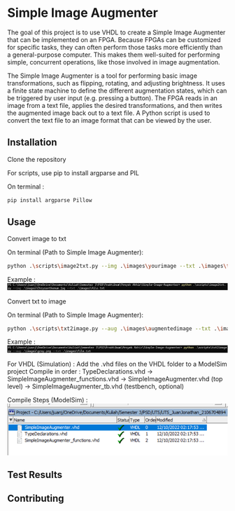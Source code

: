 # Simple Image Augmenter

The goal of this project is to use VHDL to create a Simple Image Augmenter that can be implemented on an FPGA. Because FPGAs can be customized for specific tasks, they can often perform those tasks more efficiently than a general-purpose computer. This makes them well-suited for performing simple, concurrent operations, like those involved in image augmentation.

The Simple Image Augmenter is a tool for performing basic image transformations, such as flipping, rotating, and adjusting brightness. It uses a finite state machine to define the different augmentation states, which can be triggered by user input (e.g. pressing a button). The FPGA reads in an image from a text file, applies the desired transformations, and then writes the augmented image back out to a text file. A Python script is used to convert the text file to an image format that can be viewed by the user.

## Installation

Clone the repository

For scripts, use pip to install argparse and PIL

On terminal :
```bash
pip install argparse Pillow
```

## Usage

Convert image to txt

On terminal (Path to Simple Image Augmenter):
```bash
python .\scripts\image2txt.py --img .\images\yourimage --txt .\images\textfile
```

Example :
![alt text](https://github.com/juanjonathan67/Simple-Image-Augmenter/blob/main/ReadMe/image2txtex.png?raw=true)


Convert txt to image

On terminal (Path to Simple Image Augmenter):
```bash
python .\scripts\txt2image.py --aug .\images\augmentedimage --txt .\images\textfile 
```

Example :
![alt text](https://github.com/juanjonathan67/Simple-Image-Augmenter/blob/main/ReadMe/txt2imageex.png?raw=true)

For VHDL (Simulation) :
Add the .vhd files on the VHDL folder to a ModelSim project
Compile in order :
TypeDeclarations.vhd -> SimpleImageAugmenter_functions.vhd -> SimpleImageAugmenter.vhd (top level) -> SimpleImageAugmenter_tb.vhd (testbench, optional)

Compile Steps (ModelSim) :
![alt text](https://github.com/juanjonathan67/Simple-Image-Augmenter/blob/main/ReadMe/CompileSteps.png?raw=true)


## Test Results



## Contributing
